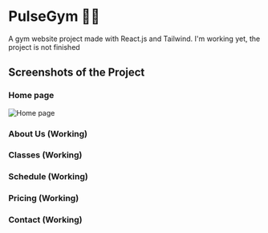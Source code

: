 # PulseGym 🏋️‍♀️
A gym website project made with React.js and Tailwind. I'm working yet, the project is not finished

## Screenshots of the Project

### Home page
![Home page](https://github.com/davimgfx/pulseGym/assets/118557337/6ca90c32-867c-4c00-8e26-c4cc9ec8f416)

### About Us (Working)

### Classes (Working)

### Schedule (Working)

### Pricing (Working)

### Contact (Working)
